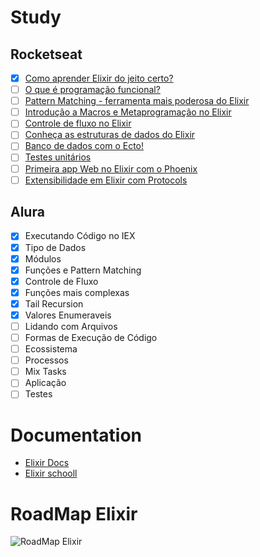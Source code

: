 # Study
## Rocketseat
- [x] [Como aprender Elixir do jeito certo?](https://www.youtube.com/watch?v=w9x2XWdsQQI)
- [ ] [O que é programação funcional?](https://www.youtube.com/watch?v=53Lv3efp7Rk)
- [ ] [Pattern Matching - ferramenta mais poderosa do Elixir](https://www.youtube.com/watch?v=7zQqzhVu74Y)
- [ ] [Introdução a Macros e Metaprogramação no Elixir](https://www.youtube.com/watch?v=4Ez6Yu6g6jo)
- [ ] [Controle de fluxo no Elixir](https://www.youtube.com/watch?v=V_pIkbaFnMA)
- [ ] [Conheça as estruturas de dados do Elixir](https://www.youtube.com/watch?v=itY9IVnvgmw)
- [ ] [Banco de dados com o Ecto!](https://www.youtube.com/watch?v=tjvwsxjvBwY)
- [ ] [Testes unitários](https://www.youtube.com/watch?v=c6tSDjj7VNM)
- [ ] [Primeira app Web no Elixir com o Phoenix](https://www.youtube.com/watch?v=LGT5a8xKhS4)
- [ ] [Extensibilidade em Elixir com Protocols](https://www.youtube.com/watch?v=pFUXbppNpDQ)

## Alura
- [x]  Executando Código no IEX
- [x]  Tipo de Dados
- [x]  Módulos
- [x]  Funções e Pattern Matching
- [x]  Controle de Fluxo
- [x]  Funções mais complexas
- [x]  Tail Recursion
- [x]  Valores Enumeraveis
- [ ]  Lidando com Arquivos
- [ ]  Formas de Execução de Código
- [ ]  Ecossistema
- [ ]  Processos
- [ ]  Mix Tasks
- [ ]  Aplicação
- [ ]  Testes

# Documentation
- [Elixir Docs](https://elixir-lang.org/docs.html)
- [Elixir schooll](https://elixirschool.com/pt/lessons/basics/documentation)
# RoadMap Elixir
![RoadMap Elixir](https://github.com/beatrizdaddea/ElixirCourse/assets/79612466/8d902086-eabf-4a12-9258-738cccbddc94)